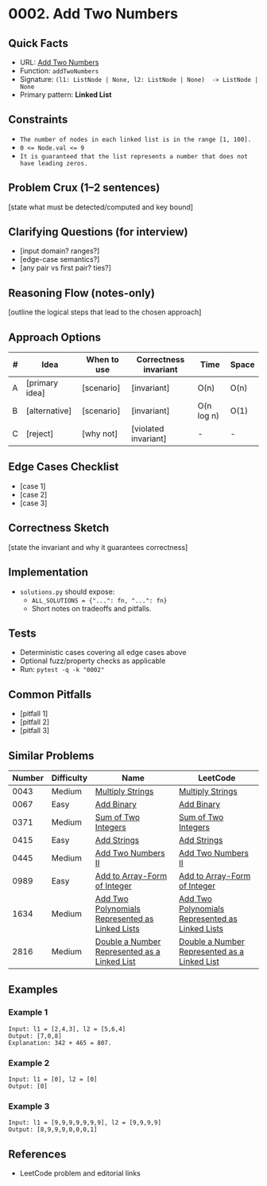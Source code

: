 # 0002. Add Two Numbers

## Quick Facts

- URL: [Add Two Numbers](https://leetcode.com/problems/add-two-numbers/)
- Function: `addTwoNumbers`
- Signature: `(l1: ListNode | None, l2: ListNode | None)  -> ListNode | None`
- Primary pattern: **Linked List**

## Constraints

- `The number of nodes in each linked list is in the range [1, 100].`
- `0 <= Node.val <= 9`
- `It is guaranteed that the list represents a number that does not have leading zeros.`

## Problem Crux (1–2 sentences)

[state what must be detected/computed and key bound]

## Clarifying Questions (for interview)

- [input domain? ranges?]
- [edge-case semantics?]
- [any pair vs first pair? ties?]

## Reasoning Flow (notes-only)

[outline the logical steps that lead to the chosen approach]

## Approach Options

| # | Idea | When to use | Correctness invariant | Time | Space |
|---|------|-------------|-----------------------|------|-------|
| A | [primary idea] | [scenario] | [invariant] | O(n) | O(n) |
| B | [alternative] | [scenario] | [invariant] | O(n log n) | O(1) |
| C | [reject] | [why not] | [violated invariant] | - | - |

## Edge Cases Checklist

- [case 1]
- [case 2]
- [case 3]

## Correctness Sketch

[state the invariant and why it guarantees correctness]

## Implementation

- `solutions.py` should expose:
  - `ALL_SOLUTIONS = {"...": fn, "...": fn}`
  - Short notes on tradeoffs and pitfalls.

## Tests

- Deterministic cases covering all edge cases above
- Optional fuzz/property checks as applicable
- Run: `pytest -q -k "0002"`

## Common Pitfalls

- [pitfall 1]
- [pitfall 2]
- [pitfall 3]

## Similar Problems

| Number | Difficulty | Name | LeetCode |
|---|---|---|---|
| 0043 | Medium | [Multiply Strings](../0043-multiply-strings/readme.md) | [Multiply Strings](https://leetcode.com/problems/multiply-strings/) |
| 0067 | Easy | [Add Binary](../0067-add-binary/readme.md) | [Add Binary](https://leetcode.com/problems/add-binary/) |
| 0371 | Medium | [Sum of Two Integers](../0371-sum-of-two-integers/readme.md) | [Sum of Two Integers](https://leetcode.com/problems/sum-of-two-integers/) |
| 0415 | Easy | [Add Strings](../0415-add-strings/readme.md) | [Add Strings](https://leetcode.com/problems/add-strings/) |
| 0445 | Medium | [Add Two Numbers II](../0445-add-two-numbers-ii/readme.md) | [Add Two Numbers II](https://leetcode.com/problems/add-two-numbers-ii/) |
| 0989 | Easy | [Add to Array-Form of Integer](../0989-add-to-array-form-of-integer/readme.md) | [Add to Array-Form of Integer](https://leetcode.com/problems/add-to-array-form-of-integer/) |
| 1634 | Medium | [Add Two Polynomials Represented as Linked Lists](../1634-add-two-polynomials-represented-as-linked-lists/readme.md) | [Add Two Polynomials Represented as Linked Lists](https://leetcode.com/problems/add-two-polynomials-represented-as-linked-lists/) |
| 2816 | Medium | [Double a Number Represented as a Linked List](../2816-double-a-number-represented-as-a-linked-list/readme.md) | [Double a Number Represented as a Linked List](https://leetcode.com/problems/double-a-number-represented-as-a-linked-list/) |

## Examples

### Example 1

```text
Input: l1 = [2,4,3], l2 = [5,6,4]
Output: [7,0,8]
Explanation: 342 + 465 = 807.
```

### Example 2

```text
Input: l1 = [0], l2 = [0]
Output: [0]
```

### Example 3

```text
Input: l1 = [9,9,9,9,9,9,9], l2 = [9,9,9,9]
Output: [8,9,9,9,0,0,0,1]
```

## References

- LeetCode problem and editorial links
